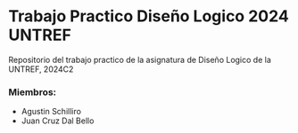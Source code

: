 # Trabajo Practico Diseño Logico 2024 UNTREF
Repositorio del trabajo practico de la asignatura de Diseño Logico de la UNTREF, 2024C2

### Miembros:
* Agustin Schilliro
* Juan Cruz Dal Bello

